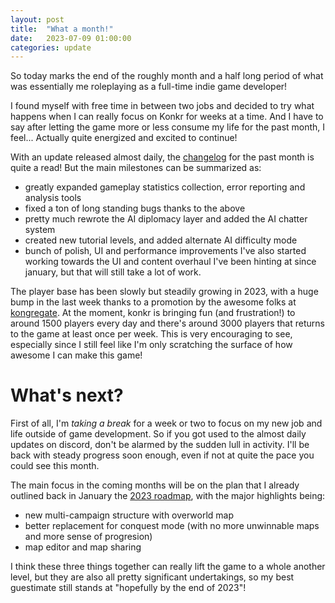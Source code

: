 ```yaml
---
layout: post
title:  "What a month!"
date:   2023-07-09 01:00:00
categories: update
---
```


So today marks the end of the roughly month and a half long period of what was essentially me roleplaying as a full-time indie game developer!

I found myself with free time in between two jobs and decided to try what happens when I can really focus on Konkr for weeks at a time.
And I have to say after letting the game more or less consume my life for the past month, I feel... Actually quite energized and excited to continue!

With an update released almost daily, the [changelog](https://www.konkr.io/changelog/) for the past month is quite a read!
But the main milestones can be summarized as:
- greatly expanded gameplay statistics collection, error reporting and analysis tools
- fixed a ton of long standing bugs thanks to the above
- pretty much rewrote the AI diplomacy layer and added the AI chatter system
- created new tutorial levels, and added alternate AI difficulty mode
- bunch of polish, UI and performance improvements
I've also started working towards the UI and content overhaul I've been hinting at since january, but that will still take a lot of work.

The player base has been slowly but steadily growing in 2023, with a huge bump in the last week thanks to a promotion by 
the awesome folks at [kongregate](https://www.kongregate.com). At the moment, konkr is bringing fun (and frustration!) to around 1500 players 
every day and there's around 3000 players that returns to the game at least once per week. This is very
encouraging to see, especially since I still feel like I'm only scratching the surface of how awesome I can make this game!

# What's next?

First of all, I'm *taking a break* for a week or two to focus on my new job and life outside of game development. 
So if you got used to the almost daily updates on discord, don't be alarmed by the sudden lull in activity. 
I'll be back with steady progress soon enough, even if not at quite the pace you could see this month. 

The main focus in the coming months will be on the plan that I already outlined back in January the [2023 roadmap](/update/2023/01/29/roadmap-update.html), with the major highlights being:
 - new multi-campaign structure with overworld map
 - better replacement for conquest mode (with no more unwinnable maps and more sense of progresion)
 - map editor and map sharing

I think these three things together can really lift the game to a whole another level, but they are also all pretty significant undertakings, so my best guestimate still stands at "hopefully by the end of 2023"! 

















